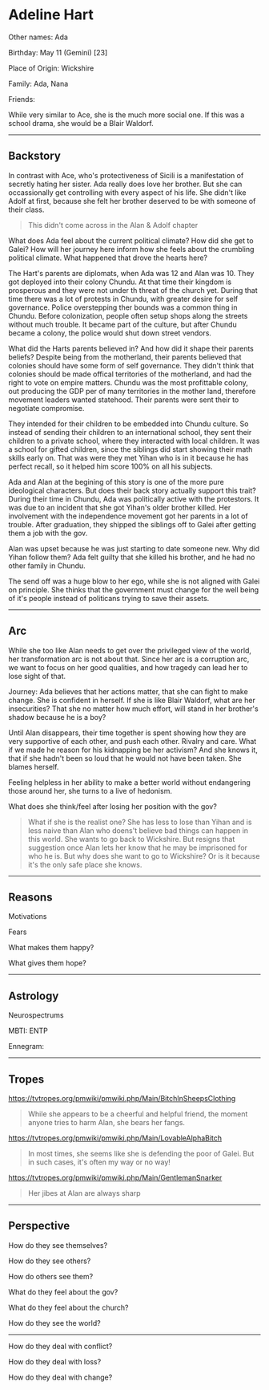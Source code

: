 # Adeline Hart

Other names: Ada

Birthday: May 11 (Gemini) [23]

Place of Origin: Wickshire

Family: Ada, Nana

Friends:



While very similar to Ace, she is the much more social one. If this was a school drama, she would be a Blair Waldorf. 

------

## Backstory

In contrast with Ace, who's protectiveness of Sicili is a manifestation of secretly hating her sister. Ada really does love her brother. But she can occassionally get controlling with every aspect of his life. She didn't like Adolf at first, because she felt her brother deserved to be with someone of their class.
> This didn't come across in the Alan & Adolf chapter

What does Ada feel about the current political climate?
How did she get to Galei? How will her journey here inform how she feels about the crumbling political climate. What happened that drove the hearts here?

The Hart's parents are diplomats, when Ada was 12 and Alan was 10. They got deployed into their colony Chundu.
At that time their kingdom is prosperous and they were not under th threat of the church yet. During that time there was a lot of protests in Chundu, with greater desire for self governance. Police overstepping ther bounds was a common thing in Chundu. Before colonization, people often setup shops along the streets without much trouble. It became part of the culture, but after Chundu became a colony, the police would shut down street vendors.

What did the Harts parents believed in? And how did it shape their parents beliefs?
Despite being from the motherland, their parents believed that colonies should have some form of self governance. They didn't think that colonies should be made offical territories of the motherland, and had the right to vote on empire matters. Chundu was the most profittable colony, out producing the GDP per of many territories in the mother land, therefore movement leaders wanted statehood. Their parents were sent their to negotiate compromise.

They intended for their children to be embedded into Chundu culture. So instead of sending their children to an international school, they sent their children to a private school, where they interacted with local children. It was a school for gifted children, since the siblings did start showing their math skills early on. That was were they met Yihan who is in it because he has perfect recall, so it helped him score 100% on all his subjects.

Ada and Alan at the begining of this story is one of the more pure ideological characters. But does their back story actually support this trait? During their time in Chundu, Ada was politically active with the protestors. It was due to an incident that she got Yihan's older brother killed. Her involvement with the independence movement got her parents in a lot of trouble. After graduation, they shipped the siblings off to Galei after getting them a job with the gov.

Alan was upset because he was just starting to date someone new. Why did Yihan follow them? Ada felt guilty that she killed his brother, and he had no other family in Chundu.

The send off was a huge blow to her ego, while she is not aligned with Galei on principle. She thinks that the government must change for the well being of it's people instead of politicans trying to save their assets.

---

## Arc

While she too like Alan needs to get over the privileged view of the world, her transformation arc is not about that. Since her arc is a corruption arc, we want to focus on her good qualities, and how tragedy can lead her to lose sight of that.

Journey: Ada believes that her actions matter, that she can fight to make change. She is confident in herself. If she is like Blair Waldorf, what are her insecurities? That she no matter how much effort, will stand in her brother's shadow because he is a boy? 

Until Alan disappears, their time together is spent showing how they are very supportive of each other, and push each other. Rivalry and care. What if we made he reason for his kidnapping be her activism? And she knows it, that if she hadn't been so loud that he would not have been taken. She blames herself.

Feeling helpless in her ability to make a better world without endangering those around her, she turns to a live of hedonism.

What does she think/feel after losing her position with the gov?

> What if she is the realist one? She has less to lose than Yihan and is less naive than Alan who doens't believe bad things can happen in this world. She wants to go back to Wickshire. But resigns that suggestion once Alan lets her know that he may be imprisoned for who he is. But why does she want to go to Wickshire? Or is it because it's the only safe place she knows.
>
> 

------

## Reasons

Motivations

> 

Fears

> 

What makes them happy?

> 

What gives them hope?

> 

------

## Astrology

Neurospectrums

> 

MBTI: ENTP

Ennegram:

------

## Tropes

https://tvtropes.org/pmwiki/pmwiki.php/Main/BitchInSheepsClothing

> While she appears to be a cheerful and helpful friend, the moment anyone tries to harm Alan, she bears her fangs. 

https://tvtropes.org/pmwiki/pmwiki.php/Main/LovableAlphaBitch

> In most times, she seems like she is defending the poor of Galei. But in such cases, it's often my way or no way!

https://tvtropes.org/pmwiki/pmwiki.php/Main/GentlemanSnarker

> Her jibes at Alan are always sharp

------

## Perspective

How do they see themselves?

> 

How do they see others?

> 

How do others see them?

> 

What do they feel about the gov?

> 

What do they feel about the church?

> 

How do they see the world?

> 

------

How do they deal with conflict?

> 

How do they deal with loss?

> 

How do they deal with change?

> 

